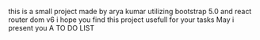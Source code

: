 this is a small project made by arya kumar utilizing bootstrap 5.0 and react router dom v6
i hope you find this project usefull for your tasks
May i present you
A TO DO LIST